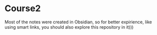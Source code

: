 # Course2

Most of the notes were created in Obsidian, so for better expirience, like using smart links, you should also explore this repository in it)))
